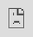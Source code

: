```yaml
---
layout: post
title: "모모랜드x크로맨스 재업로드 'Wrap Me In Plastic' 리믹스"
author: "undefined"
thumbnail: "https://www.allkpop.com/upload/2021/02/content/032212/thumb/1612408337_beansss.jpg"
tags: 
---
```




<div class="video_wrapper" style="padding-top: 56.25%;">
    <iframe id="player" class="main_video" src="https://www.youtube.com/embed/iSYUXUxMHfg" width="100%" height="100%" frameborder="0" allowfullscreen="" style="display: block !important; position: absolute; top: 0px; left: 0px; width: 100%; height: 100%;"></iframe>
</div>


모모랜드와 크로맨스가 컬래버레이션 트랙인 `랩미 인 플라스틱`의 리믹스 버전 MV 티저를 재업로드했다.

당초 이번 주 초 출간된 `랩미 인 플라스틱` MV 티저는 멤버 중 한 명이 나치 상징과 흡사한 십자가 모양의 목걸이를 착용한 모습이 포착돼 반발을 샀다. MV 티저가 이제 목걸이를 흐리게 만들었다.

한편 모모랜드가 참여한 틱톡 인기곡 `랩미인 플라스틱`의 리믹스 버전은 오는 2월 5일 오후 5시 KST에서 공개된다.